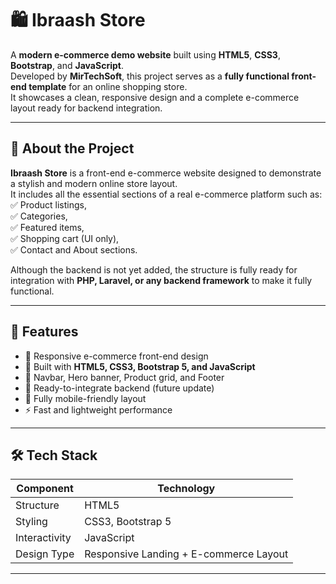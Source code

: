 # 🛍️ Ibraash Store  

A **modern e-commerce demo website** built using **HTML5**, **CSS3**, **Bootstrap**, and **JavaScript**.  
Developed by **MirTechSoft**, this project serves as a **fully functional front-end template** for an online shopping store.  
It showcases a clean, responsive design and a complete e-commerce layout ready for backend integration.

---

## 🧾 About the Project  

**Ibraash Store** is a front-end e-commerce website designed to demonstrate a stylish and modern online store layout.  
It includes all the essential sections of a real e-commerce platform such as:  
✅ Product listings,  
✅ Categories,  
✅ Featured items,  
✅ Shopping cart (UI only),  
✅ Contact and About sections.  

Although the backend is not yet added, the structure is fully ready for integration with **PHP, Laravel, or any backend framework** to make it fully functional.

---

## 🚀 Features  

- 🛒 Responsive e-commerce front-end design  
- 🎨 Built with **HTML5, CSS3, Bootstrap 5, and JavaScript**  
- 🧭 Navbar, Hero banner, Product grid, and Footer  
- 💼 Ready-to-integrate backend (future update)  
- 📱 Fully mobile-friendly layout  
- ⚡ Fast and lightweight performance  

---

## 🛠️ Tech Stack  

| Component | Technology |
|------------|-------------|
| Structure | HTML5 |
| Styling | CSS3, Bootstrap 5 |
| Interactivity | JavaScript |
| Design Type | Responsive Landing + E-commerce Layout |

---

